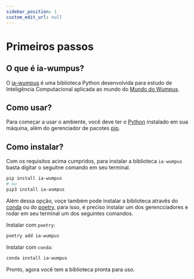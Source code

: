 ```yaml
---
sidebar_position: 1
custom_edit_url: null
---
```


# Primeiros passos

## O que é ia-wumpus?
O <a target="_blank" href="https://pypi.org/project/ia-wumpus/">ia-wumpus</a> é uma biblioteca Python desenvolvida para estudo de Inteligência Computacional aplicada ao mundo do <a target="_blank" href="https://www.ime.usp.br/~leliane/IAcurso2000/Wumpus.html">Mundo do Wumpus</a>.

## Como usar?

Para começar a usar o ambiente, você deve ter o <a target="_blank" href="https://www.python.org">Python</a> instalado em sua máquina, além do gerenciador de pacotes <a target="_blank" href="https://packaging.python.org/pt_BR/latest/guides/installing-using-pip-and-virtual-environments/">pip</a>.


## Como instalar?

Com os requisitos acima cumpridos, para instalar a biblioteca `ia-wumpus` basta digitar o seguitne comando em seu terminal.

```bash
pip install ia-wumpus
# ou
pip3 install ia-wumpus
```

Além dessa opção, voçe também pode instalar a biblioteca atravês do <a target="_blank" href="https://www.anaconda.com">conda</a> ou do <a target="_blank" href="https://python-poetry.org">poetry</a>, para isso, é preciso instalar um dos gerencciadores e rodar em seu terminal um dos seguintes comandos.

Instalar com `poetry`:

```bash
poetry add ia-wumpus
```

Instalar com `conda`:

```bash
conda install ia-wumpus
```

Pronto, agora você tem a biblioteca pronta para uso.